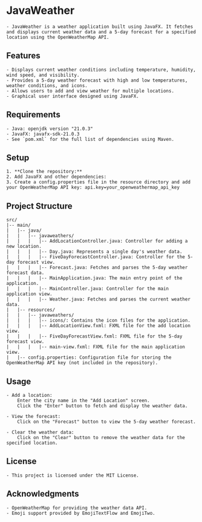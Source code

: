 # JavaWeather

    - JavaWeather is a weather application built using JavaFX. It fetches and displays current weather data and a 5-day forecast for a specified location using the OpenWeatherMap API.

## Features

    - Displays current weather conditions including temperature, humidity, wind speed, and visibility.
    - Provides a 5-day weather forecast with high and low temperatures, weather conditions, and icons.
    - Allows users to add and view weather for multiple locations.
    - Graphical user interface designed using JavaFX.

## Requirements

    - Java: openjdk version "21.0.3"
    - JavaFX: javafx-sdk-21.0.3
    - See `pom.xml` for the full list of dependencies using Maven.

## Setup

    1. **Clone the repository:**
    2. Add JavaFX and other dependencies:
    3. Create a config.properties file in the resource directory and add your OpenWeatherMap API key: api.key=your_openweathermap_api_key

## Project Structure

    src/
    |-- main/
    |   |-- java/
    |   |   |-- javaweathers/
    |   |   |   |-- AddLocationController.java: Controller for adding a new location.
    |   |   |   |-- Day.java: Represents a single day's weather data.
    |   |   |   |-- FiveDayForecastController.java: Controller for the 5-day forecast view.
    |   |   |   |-- Forecast.java: Fetches and parses the 5-day weather forecast data.
    |   |   |   |-- MainApplication.java: The main entry point of the application.
    |   |   |   |-- MainController.java: Controller for the main application view.
    |   |   |   |-- Weather.java: Fetches and parses the current weather data.
    |   |-- resources/
    |   |   |-- javaweathers/
    |   |   |   |-- icons/: Contains the icon files for the application.
    |   |   |   |-- AddLocationView.fxml: FXML file for the add location view.
    |   |   |   |-- FiveDayForecastView.fxml: FXML file for the 5-day forecast view.
    |   |   |   |-- main-view.fxml: FXML file for the main application view.
    |   |-- config.properties: Configuration file for storing the OpenWeatherMap API key (not included in the repository).

## Usage

    - Add a location:
        Enter the city name in the "Add Location" screen.
        Click the "Enter" button to fetch and display the weather data.

    - View the forecast:
        Click on the "Forecast" button to view the 5-day weather forecast.

    - Clear the weather data:
        Click on the "Clear" button to remove the weather data for the specified location.

## License

    - This project is licensed under the MIT License.

## Acknowledgments

    - OpenWeatherMap for providing the weather data API.
    - Emoji support provided by EmojiTextFlow and EmojiTwo.

